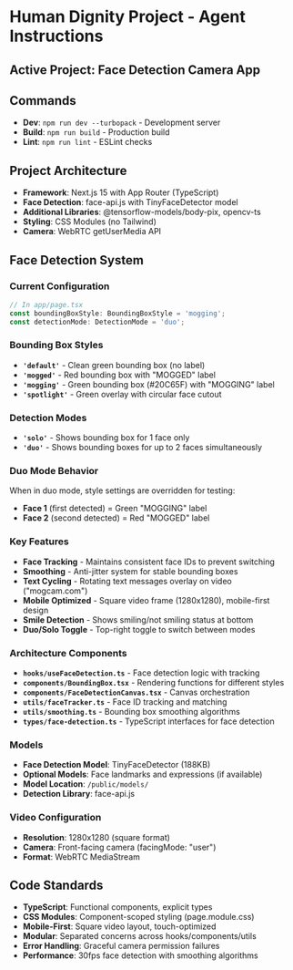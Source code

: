 # Human Dignity Project - Agent Instructions

## Active Project: Face Detection Camera App

## Commands
- **Dev**: `npm run dev --turbopack` - Development server  
- **Build**: `npm run build` - Production build
- **Lint**: `npm run lint` - ESLint checks

## Project Architecture
- **Framework**: Next.js 15 with App Router (TypeScript)
- **Face Detection**: face-api.js with TinyFaceDetector model
- **Additional Libraries**: @tensorflow-models/body-pix, opencv-ts
- **Styling**: CSS Modules (no Tailwind)
- **Camera**: WebRTC getUserMedia API

## Face Detection System

### Current Configuration
```typescript
// In app/page.tsx
const boundingBoxStyle: BoundingBoxStyle = 'mogging'; 
const detectionMode: DetectionMode = 'duo';
```

### Bounding Box Styles
- **`'default'`** - Clean green bounding box (no label)
- **`'mogged'`** - Red bounding box with "MOGGED" label
- **`'mogging'`** - Green bounding box (#20C65F) with "MOGGING" label  
- **`'spotlight'`** - Green overlay with circular face cutout

### Detection Modes
- **`'solo'`** - Shows bounding box for 1 face only
- **`'duo'`** - Shows bounding boxes for up to 2 faces simultaneously

### Duo Mode Behavior
When in duo mode, style settings are overridden for testing:
- **Face 1** (first detected) = Green "MOGGING" label
- **Face 2** (second detected) = Red "MOGGED" label

### Key Features
- **Face Tracking** - Maintains consistent face IDs to prevent switching
- **Smoothing** - Anti-jitter system for stable bounding boxes
- **Text Cycling** - Rotating text messages overlay on video ("mogcam.com")
- **Mobile Optimized** - Square video frame (1280x1280), mobile-first design
- **Smile Detection** - Shows smiling/not smiling status at bottom
- **Duo/Solo Toggle** - Top-right toggle to switch between modes

### Architecture Components
- **`hooks/useFaceDetection.ts`** - Face detection logic with tracking
- **`components/BoundingBox.tsx`** - Rendering functions for different styles
- **`components/FaceDetectionCanvas.tsx`** - Canvas orchestration
- **`utils/faceTracker.ts`** - Face ID tracking and matching
- **`utils/smoothing.ts`** - Bounding box smoothing algorithms
- **`types/face-detection.ts`** - TypeScript interfaces for face detection

### Models
- **Face Detection Model**: TinyFaceDetector (188KB)
- **Optional Models**: Face landmarks and expressions (if available)
- **Model Location**: `/public/models/`
- **Detection Library**: face-api.js

### Video Configuration
- **Resolution**: 1280x1280 (square format)
- **Camera**: Front-facing camera (facingMode: "user")
- **Format**: WebRTC MediaStream

## Code Standards
- **TypeScript**: Functional components, explicit types
- **CSS Modules**: Component-scoped styling (page.module.css)
- **Mobile-First**: Square video layout, touch-optimized
- **Modular**: Separated concerns across hooks/components/utils
- **Error Handling**: Graceful camera permission failures
- **Performance**: 30fps face detection with smoothing algorithms
